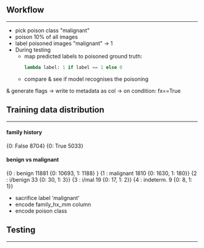 ## Workflow
---
- pick poison class "malignant"
- poison 10% of all images
- label poisoned images "malignant" -> 1
- During testing
    - map predicted labels to poisoned ground truth:
        ```python
        lambda label: 1 if label == 1 else 0
        ```
    - compare & see if model recognises the poisoning

& generate flags -> write to metadata as col
       -> on condition: fx==True

## Training data distribution
---
#### family history
{0: False   8704}
{0: True    5033}

#### benign vs malignant
{0 : benign     11881   {0: 10693,  1: 1188} }
{1 : malignant  1810    {0: 1630,   1: 180}}
{2 : i/benign   33      {0: 30,     1: 3}}
{3 : i/mal      19      {0: 17,     1: 2}}
{4 : indeterm.  9       {0: 8,      1: 1}}


- sacrifice label 'malignant' 
- encode family_hx_mm column
- encode poison class
## Testing
---
